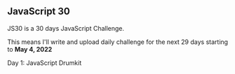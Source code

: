 ## JavaScript 30

JS30 is a 30 days JavaScript Challenge.

This means I'll write and upload daily challenge for the next 29 days starting to **May 4, 2022**

Day 1: JavaScript Drumkit
